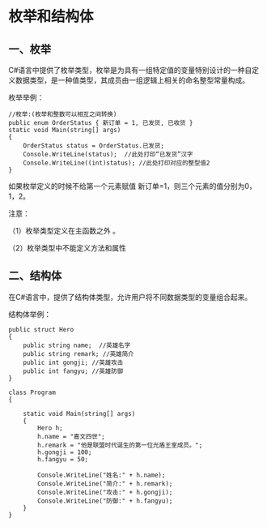 # 枚举和结构体

## 一、枚举

C#语言中提供了枚举类型，枚举是为具有一组特定值的变量特别设计的一种自定义数据类型，是一种值类型，其成员由一组逻辑上相关的命名整型常量构成。

枚举举例：

```
//枚举:(枚举和整数可以相互之间转换)
public enum OrderStatus { 新订单 = 1, 已发货, 已收货 }
static void Main(string[] args)
{
    OrderStatus status = OrderStatus.已发货;  
    Console.WriteLine(status);  //此处打印“已发货”汉字
    Console.WriteLine((int)status); //此处打印对应的整型值2 
}

```

如果枚举定义的时候不给第一个元素赋值 新订单=1，则三个元素的值分别为0，1，2。

注意：

（1）枚举类型定义在主函数之外 。

（2）枚举类型中不能定义方法和属性  

## 二、结构体

在C#语言中，提供了结构体类型，允许用户将不同数据类型的变量组合起来。

结构体举例：

```
public struct Hero
{
    public string name;  //英雄名字
    public string remark; //英雄简介
    public int gongji; //英雄攻击
    public int fangyu; //英雄防御
}

class Program
{

    static void Main(string[] args)
    {
        Hero h;
        h.name = "嘉文四世";
        h.remark = "他是联盟时代诞生的第一位光盾王室成员。";
        h.gongji = 100;
        h.fangyu = 50;

        Console.WriteLine("姓名:" + h.name);
        Console.WriteLine("简介:" + h.remark);
        Console.WriteLine("攻击:" + h.gongji);
        Console.WriteLine("防御:" + h.fangyu);
    }
}
```




